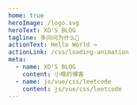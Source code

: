 ```yaml
---
home: true
heroImage: /logo.svg
heroText: XO'S BLOG
tagline: 多问问为什么🐷
actionText: Hello World →
actionLink: /css/loading-animation
meta:
  - name: XO'S BLOG
    content: 小哦的博客
  - name: js/vue/css/leetcode
    content: js/vue/css/leetcode
---
```

